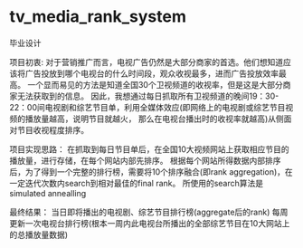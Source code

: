 # tv_media_rank_system
毕业设计

项目初衷: 
对于营销推广而言，电视广告仍然是大部分商家的首选。他们想知道应该将广告投放到哪个电视台的什么时间段，观众收视最多，进而广告投放效率最高。
一个显而易见的方法是知道全国30个卫视频道的收视率，但是这是大部分商家无法获取到的信息。
因此，我想通过每日抓取所有卫视频道的晚间19：30-22：00间电视剧和综艺节目单，利用全媒体效应(即网络上的电视剧或综艺节目视频的播放量越高，说明节目就越火，
那么在电视台播出时的收视率就越高)从侧面对节目收视程度排序。

项目实现思路：
在抓取到每日节目单后，在全国10大视频网站上获取相应节目的播放量，进行存储，在每个网站内部先排序。
根据每个网站所得数据内部排序后，为了得到一个完整的排行榜，需要将10个排序融合(即rank aggregation)，在一定迭代次数内search到相对最佳的final rank。
所使用的search算法是simulated annealling

最终结果：
当日即将播出的电视剧、综艺节目排行榜(aggregate后的rank)
每周更新一次电视台排行榜(根本一周内此电视台所播出的全部综艺节目在10大网站上的总播放量数据)
